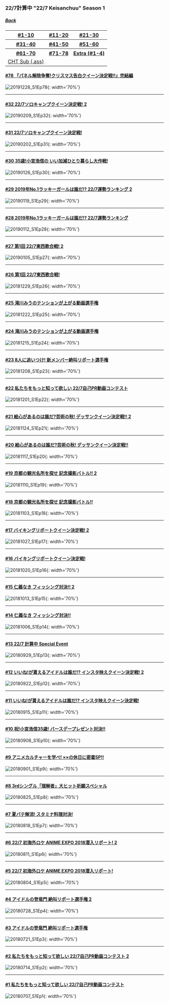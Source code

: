 ### 22/7計算中 "22/7 Keisanchuu" Season 1
##### [Back](227Keisanchuu_List.md)

<table style="width:100%">
  <tr>
  <th><a href="https://227photo.nets.hk/Markdown/Backup/227Keisanchuu/227Keisanchuu_S1.html#10-%E7%A5%9D%E5%B0%8F%E5%AE%AE%E6%B5%A9%E4%BF%A135%E6%AD%B3-%E3%83%90%E3%83%BC%E3%82%B9%E3%83%87%E3%83%BC%E3%83%97%E3%83%AC%E3%82%BC%E3%83%B3%E3%83%88%E5%AF%BE%E6%B1%BA">#1-10</a></th>
  <th><a href="https://227photo.nets.hk/Markdown/Backup/227Keisanchuu/227Keisanchuu_S1.html#20-%E7%B5%B5%E5%BF%83%E3%81%8C%E3%81%82%E3%82%8B%E3%81%AE%E3%81%AF%E8%AA%B0%E3%81%A0%E8%8A%B8%E8%A1%93%E3%81%AE%E7%A7%8B-%E3%83%87%E3%83%83%E3%82%B5%E3%83%B3%E3%82%AF%E3%82%A4%E3%83%BC%E3%83%B3%E6%B1%BA%E5%AE%9A%E6%88%A6">#11-20</a></th>
  <th><a href="https://227photo.nets.hk/Markdown/Backup/227Keisanchuu/227Keisanchuu_S1.html#30-35%E6%AD%B3%E5%B0%8F%E5%AE%AE%E6%B5%A9%E4%BF%A1%E3%81%AE-%E3%81%84%E3%81%84%E5%8A%A0%E6%B8%9B%E3%81%B2%E3%81%A8%E3%82%8A%E6%9A%AE%E3%82%89%E3%81%97%E5%A4%A7%E4%BD%9C%E6%88%A6">#21-30</a></th>
  </tr>
  <tr>
  <th><a href="">#31-40</a></th>
  <th><a href="">#41-50</a></th>
  <th><a href="">#51-60</a></th>
  </tr>
  <tr>
  <th><a href="">#61-70</a></th>
  <th><a href="">#71-78</a></th>
  <th><a href="">Extra (#1-4)</a></th>
  </tr>
  <tr>
  <td><a href="">CHT Sub (.ass)</a></td>
  </tr>
</table>

#### [#78 『パネル解除争奪!クリスマス告白クイーン決定戦!!』完結編](S1/Ep78.md)
![20191228_S1Ep78](../../../Img/227Keisanchuu/20191228_S1Ep78.jpg){: width='70%'}  

---

#### [#32 22/7ソロキャンプクイーン決定戦! 2](S1/Ep32.md)
![20190209_S1Ep32](../../../Img/227Keisanchuu/20190209_S1Ep32.jpg){: width='70%'}

---

#### [#31 22/7ソロキャンプクイーン決定戦!](S1/Ep31.md)
![20190202_S1Ep31](../../../Img/227Keisanchuu/20190202_S1Ep31.jpg){: width='70%'}

---

#### [#30 35歳!小宮浩信の いい加減ひとり暮らし大作戦!](S1/Ep30.md)
![20190126_S1Ep30](../../../Img/227Keisanchuu/20190126_S1Ep30.jpg){: width='70%'}

---

#### [#29 2019年No.1ラッキーガールは誰だ!? 22/7運勢ランキング 2](S1/Ep29.md)
![20190119_S1Ep29](../../../Img/227Keisanchuu/20190119_S1Ep29.jpg){: width='70%'}

---

#### [#28 2019年No.1ラッキーガールは誰だ!? 22/7運勢ランキング](S1/Ep28.md)
![20190112_S1Ep28](../../../Img/227Keisanchuu/20190112_S1Ep28.jpg){: width='70%'}

---

#### [#27 第1回 22/7東西歌合戦! 2](S1/Ep27.md)
![20190105_S1Ep27](../../../Img/227Keisanchuu/20190105_S1Ep27.jpg){: width='70%'}

---

#### [#26 第1回 22/7東西歌合戦!](S1/Ep26.md)
![20181229_S1Ep26](../../../Img/227Keisanchuu/20181229_S1Ep26.jpg){: width='70%'}

---

#### [#25 滝川みうのテンションが上がる動画選手権](S1/Ep25.md)
![20181222_S1Ep25](../../../Img/227Keisanchuu/20181222_S1Ep25.jpg){: width='70%'}

---

#### [#24 滝川みうのテンションが上がる動画選手権](S1/Ep24.md)
![20181215_S1Ep24](../../../Img/227Keisanchuu/20181215_S1Ep24.jpg){: width='70%'}

---

#### [#23 8人に追いつけ! 新メンバー絶叫リポート選手権](S1/Ep23.md)
![20181208_S1Ep23](../../../Img/227Keisanchuu/20181208_S1Ep23.jpg){: width='70%'}

---

#### [#22 私たちをもっと知って欲しい 22/7自己PR動画コンテスト](S1/Ep22.md)
![20181201_S1Ep22](../../../Img/227Keisanchuu/20181201_S1Ep22.jpg){: width='70%'}

---

#### [#21 絵心があるのは誰だ?芸術の秋! デッサンクイーン決定戦!! 2](S1/Ep21.md)
![20181124_S1Ep21](../../../Img/227Keisanchuu/20181124_S1Ep21.jpg){: width='70%'}

---

#### [#20 絵心があるのは誰だ?芸術の秋! デッサンクイーン決定戦!!](S1/Ep20.md)
![20181117_S1Ep20](../../../Img/227Keisanchuu/20181117_S1Ep20.jpg){: width='70%'}

---

#### [#19 京都の観光名所を探せ 記念撮影バトル!! 2](S1/Ep19.md)
![20181110_S1Ep19](../../../../Img/227Keisanchuu/20181110_S1Ep19.jpg){: width='70%'}

---

#### [#18 京都の観光名所を探せ 記念撮影バトル!!](S1/Ep18.md)
![20181103_S1Ep18](../../../Img/227Keisanchuu/20181103_S1Ep18.jpg){: width='70%'}

---

#### [#17 バイキングリポートクイーン決定戦! 2](S1/Ep17.md)
![20181027_S1Ep17](../../../Img/227Keisanchuu/20181027_S1Ep17.jpg){: width='70%'}

---

#### [#16 バイキングリポートクイーン決定戦!](S1/Ep16.md)
![20181020_S1Ep16](../../../Img/227Keisanchuu/20181020_S1Ep16.jpg){: width='70%'}

---

#### [#15 仁義なき フィッシング対決!! 2](S1/Ep15.md)
![20181013_S1Ep15](../../../Img/227Keisanchuu/20181013_S1Ep15.jpg){: width='70%'}

---

#### [#14 仁義なき フィッシング対決!!](S1/Ep14.md)
![20181006_S1Ep14](../../../Img/227Keisanchuu/20181006_S1Ep14.jpg){: width='70%'}

---

#### [#13 22/7 計算中 Special Event](S1/Ep13.md)
![20180929_S1Ep13](../../../Img/227Keisanchuu/20180929_S1Ep13.jpg){: width='70%'}

---

#### [#12 いいね!が貰えるアイドルは誰だ!? インスタ映えクイーン決定戦! 2](S1/Ep12.md)
![20180922_S1Ep12](../../../Img/227Keisanchuu/20180922_S1Ep12.jpg){: width='70%'}

---

#### [#11 いいね!が貰えるアイドルは誰だ!? インスタ映えクイーン決定戦!](S1/Ep11.md)
![20180915_S1Ep11](../../../Img/227Keisanchuu/20180915_S1Ep11.jpg){: width='70%'}

---

#### [#10 祝!小宮浩信35歳! バースデープレゼント対決!!](S1/Ep10.md)
![20180908_S1Ep10](../../../Img/227Keisanchuu/20180908_S1Ep10.jpg){: width='70%'}

---

#### [#9 アニメカルチャーを学べ! ××の休日に密着SP!!](S1/Ep9.md)
![20180901_S1Ep9](../../../Img/227Keisanchuu/20180901_S1Ep9.jpg){: width='70%'}

---

#### [#8 3rdシングル「理解者」大ヒット祈願スペシャル](S1/Ep8.md)
![20180825_S1Ep8](../../../Img/227Keisanchuu/20180825_S1Ep8.jpg){: width='70%'}

---

#### [#7 夏バテ解消! スタミナ料理対決!](S1/Ep7.md)
![20180818_S1Ep7](../../../Img/227Keisanchuu/20180818_S1Ep7.jpg){: width='70%'}

---

#### [#6 22/7 初海外ロケ ANIME EXPO 2018潜入リポート! 2](S1/Ep6.md)
![20180811_S1Ep6](../../../Img/227Keisanchuu/20180811_S1Ep6.jpg){: width='70%'}

---

#### [#5 22/7 初海外ロケ ANIME EXPO 2018潜入リポート!](S1/Ep5.md)
![20180804_S1Ep5](../../../Img/227Keisanchuu/20180804_S1Ep5.jpg){: width='70%'}  

---

#### [#4 アイドルの登竜門 絶叫リポート選手権 2](S1/Ep4.md)
![20180728_S1Ep4](../../../Img/227Keisanchuu/20180728_S1Ep4.jpg){: width='70%'}  

---

#### [#3 アイドルの登竜門 絶叫リポート選手権](S1/Ep3.md)
![20180721_S1Ep3](../../../Img/227Keisanchuu/20180721_S1Ep3.jpg){: width='70%'}  

---

#### [#2 私たちをもっと知って欲しい 22/7自己PR動画コンテスト 2](S1/Ep2.md)
![20180714_S1Ep2](../../../Img/227Keisanchuu/20180714_S1Ep2.jpg){: width='70%'}  

---

#### [#1 私たちをもっと知って欲しい 22/7自己PR動画コンテスト](S1/Ep1.md)
![20180707_S1Ep1](../../../Img/227Keisanchuu/20180707_S1Ep1.jpg){: width='70%'}
